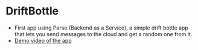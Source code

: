 # DriftBottle
- First app using Parse (Backend as a Service), a simple drift bottle app that lets you send messages to the cloud and get a random one from it.
- [Demo video of the app](https://www.youtube.com/watch?v=p3RlgV3u_wE)
